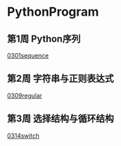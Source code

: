# PythonProgram
## 第1周 Python序列

[0301sequence](0301sequence)
## 第2周 字符串与正则表达式
[0309regular](0309regular)
## 第3周 选择结构与循环结构
[0314switch](0314switch)